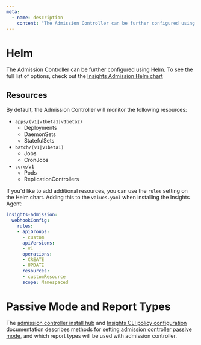 ```yaml
---
meta:
  - name: description
    content: "The Admission Controller can be further configured using Helm. To see the full list of options, check out the Insights Admission Helm chart"
---
```

# Helm
The Admission Controller can be further configured using Helm. To see the full list of options,
check out the [Insights Admission Helm chart](https://github.com/FairwindsOps/charts/tree/master/stable/insights-admission)

## Resources
By default, the Admission Controller will monitor the following resources:
* `apps/(v1|v1beta1|v1beta2)`
  * Deployments
  * DaemonSets
  * StatefulSets
* `batch/(v1|v1beta1)`
  * Jobs
  * CronJobs
* `core/v1`
  * Pods
  * ReplicationControllers

If you'd like to add additional resources, you can use the `rules`
setting on the Helm chart. Adding this to the `values.yaml` when installing the Insights Agent:
```yaml
insights-admission:
  webhookConfig:
    rules:
    - apiGroups:
      - custom
      apiVersions:
      - v1
      operations:
      - CREATE
      - UPDATE
      resources:
      - customResource
      scope: Namespaced
```

# Passive Mode and Report Types

The [admission controller install hub](/configure/admission/installhub-and-policies) and [Insights CLI policy configuration](/configure/cli/settings) documentation describes methods for [setting admission controller passive mode](/installation/admission/setup), and which report types will be used with admission controller.
